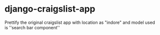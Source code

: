 # django-craigslist-app
Prettify the original craigslist app with location as "indore" and model used is ''search bar component''
